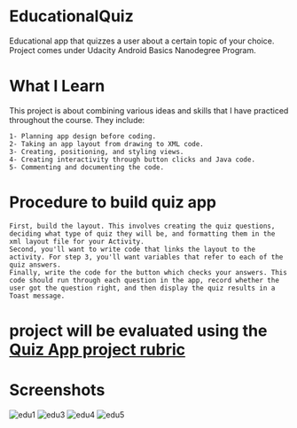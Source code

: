 # EducationalQuiz
Educational app that quizzes a user about a certain topic of your choice. Project comes under Udacity Android Basics Nanodegree Program.

# What I Learn
This project is about combining various ideas and skills that I have practiced throughout the course. They include:

    1- Planning app design before coding.
    2- Taking an app layout from drawing to XML code.
    3- Creating, positioning, and styling views.
    4- Creating interactivity through button clicks and Java code.
    5- Commenting and documenting the code.

# Procedure to build quiz app
    First, build the layout. This involves creating the quiz questions, deciding what type of quiz they will be, and formatting them in the xml layout file for your Activity.
    Second, you'll want to write code that links the layout to the activity. For step 3, you'll want variables that refer to each of the quiz answers.
    Finally, write the code for the button which checks your answers. This code should run through each question in the app, record whether the user got the question right, and then display the quiz results in a Toast message.
    
# project will be evaluated using the [Quiz App project rubric](https://review.udacity.com/#!/rubrics/158/view)

# Screenshots
![edu1](https://cloud.githubusercontent.com/assets/28901635/26429001/db0ef7e2-40e4-11e7-87fb-c922a857fcd5.JPG)
![edu3](https://cloud.githubusercontent.com/assets/28901635/26429003/db19a96c-40e4-11e7-8b39-cc1ef93df7fc.JPG)
![edu4](https://cloud.githubusercontent.com/assets/28901635/26429002/db17c804-40e4-11e7-84ff-a03caec4b251.JPG)
![edu5](https://cloud.githubusercontent.com/assets/28901635/26429005/db24c504-40e4-11e7-81b7-57943a265f66.JPG)

